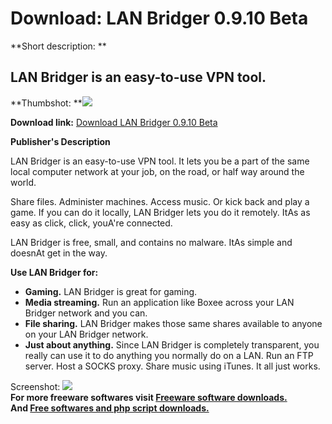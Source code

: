 # Download: LAN Bridger 0.9.10 Beta

**Short description: **

## LAN Bridger is an easy-to-use VPN tool.

  
**Thumbshot: **![](http://www.freewarefiles.com/screenshot/lanbridger_md.jpg)   
  
**Download link:** [Download LAN Bridger 0.9.10 Beta](http://freesoftwares.boysofts.com/LAN-Bridger_program_57686.html)  
  

**Publisher's Description**  
  

LAN Bridger is an easy-to-use VPN tool. It lets you be a part of the same
local computer network at your job, on the road, or half way around the world.

Share files. Administer machines. Access music. Or kick back and play a game.
If you can do it locally, LAN Bridger lets you do it remotely. ItAs as easy as
click, click, youA're connected.

LAN Bridger is free, small, and contains no malware. ItAs simple and doesnAt
get in the way.

**Use LAN Bridger for:**

  * **Gaming.** LAN Bridger is great for gaming. 
  * **Media streaming.** Run an application like Boxee across your LAN Bridger network and you can. 
  * **File sharing.** LAN Bridger makes those same shares available to anyone on your LAN Bridger network. 
  * **Just about anything.** Since LAN Bridger is completely transparent, you really can use it to do anything you normally do on a LAN. Run an FTP server. Host a SOCKS proxy. Share music using iTunes. It all just works. 

  
  
Screenshot: ![](http://www.freewarefiles.com/screenshot/lanbridger.jpg)  
**For more freeware softwares visit [Freeware software downloads.](http://freesoftwares.boysofts.com/)**   
**And [Free softwares and php script downloads.](http://www.boysofts.com/)**

